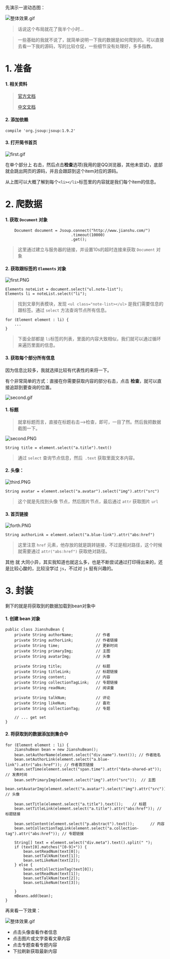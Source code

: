 先演示一波动态图：

![整体效果.gif](http://upload-images.jianshu.io/upload_images/4043475-677a9c9f63ad6938.gif?imageMogr2/auto-orient/strip)

> 话说这个布局就花了我半个小时...

> 一些基础的我就不说了，就简单说明一下我的数据是如何爬到的。可以直接去看一下我的源码，写的比较仓促，一些细节没有处理好，多多指教。

# 1. 准备 #
#### 1. 相关资料 ####

> [官方文档](https://jsoup.org/cookbook/)
> 
> [中文文档](http://www.open-open.com/jsoup/)

#### 2. 添加依赖 ####

	compile 'org.jsoup:jsoup:1.9.2'
#### 3. 打开简书首页 ####
![first.gif](http://upload-images.jianshu.io/upload_images/4043475-47c5c0014f33995c.gif?imageMogr2/auto-orient/strip)


在单个部分上 右击，然后点击**检查**选项(我用的是QQ浏览器，其他未尝试)，底部就会跳出网页的源码，并且会跟踪到这个item对应的源码。

从上图可以大概了解到每个`<li></li>`标签里的内容就是我们每个item的信息。
# 2. 爬数据  #
#### 1. 获取 `Document` 对象 ####

		Document document = Jsoup.connect("http://www.jianshu.com/")
		                         .timeout(10000)
		                         .get();
>这里通过建立与服务器的链接，并设置10s的超时连接来获取 `Document` 对象

#### 2. 获取跟标签的 `Elements` 对象 ####

![first.PNG](http://upload-images.jianshu.io/upload_images/4043475-3c651e3f8adb56fc.PNG?imageMogr2/auto-orient/strip%7CimageView2/2/w/1240)

    Elements noteList = document.select("ul.note-list");
    Elements li = noteList.select("li");
>找到文章列表模块，发现 `<ul class="note-list></ul>` 是我们需要信息的跟标签。通过 `select` 方法查询节点所有信息。

	for (Element element : li) {
		...
	}

>下面全部都是 `li`标签的列表，里面的内容大致相似，我们就可以通过循环来遍历里面的信息。

#### 3. 获取每个部分所有信息 ####

因为信息比较多，我就选择比较有代表性的来将一下。

有个非常简单的方式：直接在你需要获取内容的部分右击，点击 **检查**，就可以直接追踪到要查询的位置。

![second.gif](http://upload-images.jianshu.io/upload_images/4043475-97a92643e9d4212e.gif?imageMogr2/auto-orient/strip)

#### 1. 标题 ####
> 就拿标题而言，直接在标题右击-->检查，即可，一目了然。然后我把数据截图一下。

![second.PNG](http://upload-images.jianshu.io/upload_images/4043475-79b584e8b487c788.PNG?imageMogr2/auto-orient/strip%7CimageView2/2/w/1240)

	String title = element.select("a.title").text()

> 通过 `select` 查询节点信息，然后` .text` 获取里面文本内容。


#### 2. 头像： ####
![third.PNG](http://upload-images.jianshu.io/upload_images/4043475-9a1309b80f3eca30.PNG?imageMogr2/auto-orient/strip%7CimageView2/2/w/1240)

	String avatar = element.select("a.avatar").select("img").attr("src")
> 这个就是先找到头像 节点，然后图片节点，最后通过 `attr` 获取图片 `url`

#### 3. 首页链接 ####

![forth.PNG](http://upload-images.jianshu.io/upload_images/4043475-f74c2389c73ebcc6.PNG?imageMogr2/auto-orient/strip%7CimageView2/2/w/1240)

	String authorLink = element.select("a.blue-link").attr("abs:href")
> 这里注意 `href` 元素，他存放的就是跳转链接，不过是相对路径，这个时候就需要通过 `attr("abs:href")` 获取绝对路径。

其他 就 大同小异，其实我知道也就这么多，也是不断尝试通过打印得出来的，还是比较心酸的，比较没学过 `js`，不过对 `js` 挺有兴趣的。
# 3. 封装 #
剩下的就是将获取到的数据加载到bean对象中 

#### 1. 创建 bean 对象 ####
	public class JianshuBean {
	    private String authorName;          // 作者
	    private String authorLink;          // 作者链接
	    private String time;                // 更新时间
	    private String primaryImg;          // 主图
	    private String avatarImg;           // 头像
	
	    private String title;               // 标题
	    private String titleLink;           // 标题链接
	    private String content;             // 内容
	    private String collectionTagLink;   // 专题链接
	    private String readNum;             // 阅读量
	
	    private String talkNum;             // 评论
	    private String likeNum;             // 喜欢
	    private String collectionTag;       // 专题
	
		// ... get set
	}
#### 2. 将获取到的数据添加到集合中 ####

	for (Element element : li) {
        JianshuBean bean = new JianshuBean();
        bean.setAuthorName(element.select("div.name").text()); // 作者姓名
        bean.setAuthorLink(element.select("a.blue-link").attr("abs:href")); // 作者首页链接
        bean.setTime(element.select("span.time").attr("data-shared-at"));   // 发表时间
        bean.setPrimaryImg(element.select("img").attr("src"));  // 主图
        bean.setAvatarImg(element.select("a.avatar").select("img").attr("src")); // 头像

        bean.setTitle(element.select("a.title").text());    // 标题
        bean.setTitleLink(element.select("a.title").attr("abs:href")); // 标题链接

        bean.setContent(element.select("p.abstract").text());       // 内容
        bean.setCollectionTagLink(element.select("a.collection-tag").attr("abs:href")); // 专题链接

        String[] text = element.select("div.meta").text().split(" ");
        if (text[0].matches("[0-9]+")) {
            bean.setReadNum(text[0]);
            bean.setTalkNum(text[1]);
            bean.setLikeNum(text[2]);
        } else {
            bean.setCollectionTag(text[0]);
            bean.setReadNum(text[1]);
            bean.setTalkNum(text[2]);
            bean.setLikeNum(text[3]);

        }
        mBeans.add(bean);
    }

再来看一下效果：

![整体效果.gif](http://upload-images.jianshu.io/upload_images/4043475-677a9c9f63ad6938.gif?imageMogr2/auto-orient/strip)

- 点击头像查看作者信息
- 点击图片或文字查看文章内容
- 点击专题查看专题内容
- 下拉刷新获取最新内容

